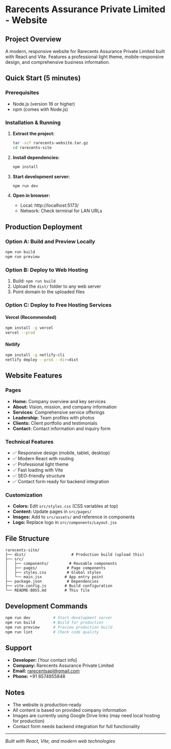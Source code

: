 # Rarecents Assurance Private Limited - Website

## Project Overview
A modern, responsive website for Rarecents Assurance Private Limited built with React and Vite. Features a professional light theme, mobile-responsive design, and comprehensive business information.

## Quick Start (5 minutes)

### Prerequisites
- Node.js (version 16 or higher)
- npm (comes with Node.js)

### Installation & Running
1. **Extract the project:**
   ```bash
   tar -xzf rarecents-website.tar.gz
   cd rarecents-site
   ```

2. **Install dependencies:**
   ```bash
   npm install
   ```

3. **Start development server:**
   ```bash
   npm run dev
   ```

4. **Open in browser:**
   - Local: http://localhost:5173/
   - Network: Check terminal for LAN URLs

## Production Deployment

### Option A: Build and Preview Locally
```bash
npm run build
npm run preview
```

### Option B: Deploy to Web Hosting
1. Build: `npm run build`
2. Upload the `dist/` folder to any web server
3. Point domain to the uploaded files

### Option C: Deploy to Free Hosting Services

#### Vercel (Recommended)
```bash
npm install -g vercel
vercel --prod
```

#### Netlify
```bash
npm install -g netlify-cli
netlify deploy --prod --dir=dist
```

## Website Features

### Pages
- **Home:** Company overview and key services
- **About:** Vision, mission, and company information
- **Services:** Comprehensive service offerings
- **Leadership:** Team profiles with photos
- **Clients:** Client portfolio and testimonials
- **Contact:** Contact information and inquiry form

### Technical Features
- ✅ Responsive design (mobile, tablet, desktop)
- ✅ Modern React with routing
- ✅ Professional light theme
- ✅ Fast loading with Vite
- ✅ SEO-friendly structure
- ✅ Contact form ready for backend integration

### Customization
- **Colors:** Edit `src/styles.css` (CSS variables at top)
- **Content:** Update pages in `src/pages/`
- **Images:** Add to `src/assets/` and reference in components
- **Logo:** Replace logo in `src/components/Layout.jsx`

## File Structure
```
rarecents-site/
├── dist/                    # Production build (upload this)
├── src/
│   ├── components/         # Reusable components
│   ├── pages/             # Page components
│   ├── styles.css         # Global styles
│   └── main.jsx          # App entry point
├── package.json           # Dependencies
├── vite.config.js        # Build configuration
└── README-BOSS.md        # This file
```

## Development Commands
```bash
npm run dev          # Start development server
npm run build        # Build for production
npm run preview      # Preview production build
npm run lint         # Check code quality
```

## Support
- **Developer:** [Your contact info]
- **Company:** Rarecents Assurance Private Limited
- **Email:** rarecentsapl@gmail.com
- **Phone:** +91 8574955848

## Notes
- The website is production-ready
- All content is based on provided company information
- Images are currently using Google Drive links (may need local hosting for production)
- Contact form needs backend integration for full functionality

---
*Built with React, Vite, and modern web technologies*



